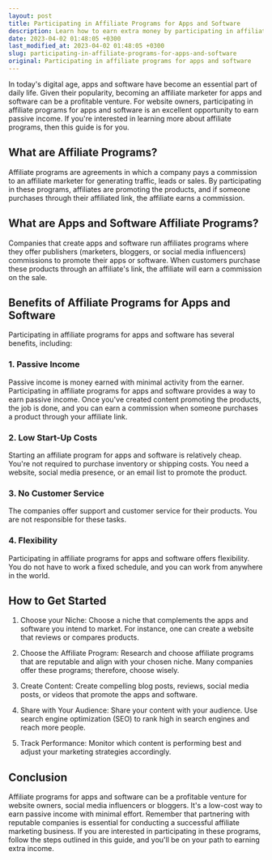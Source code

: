 ```yaml
---
layout: post
title: Participating in Affiliate Programs for Apps and Software
description: Learn how to earn extra money by participating in affiliate programs for apps and software through this comprehensive guide.
date: 2023-04-02 01:48:05 +0300
last_modified_at: 2023-04-02 01:48:05 +0300
slug: participating-in-affiliate-programs-for-apps-and-software
original: Participating in affiliate programs for apps and software
---
```

In today's digital age, apps and software have become an essential part of daily life. Given their popularity, becoming an affiliate marketer for apps and software can be a profitable venture. For website owners, participating in affiliate programs for apps and software is an excellent opportunity to earn passive income. If you're interested in learning more about affiliate programs, then this guide is for you. 

## What are Affiliate Programs? 

Affiliate programs are agreements in which a company pays a commission to an affiliate marketer for generating traffic, leads or sales. By participating in these programs, affiliates are promoting the products, and if someone purchases through their affiliated link, the affiliate earns a commission. 

## What are Apps and Software Affiliate Programs? 

Companies that create apps and software run affiliates programs where they offer publishers (marketers, bloggers, or social media influencers) commissions to promote their apps or software. When customers purchase these products through an affiliate's link, the affiliate will earn a commission on the sale. 

## Benefits of Affiliate Programs for Apps and Software 

Participating in affiliate programs for apps and software has several benefits, including: 

### 1. Passive Income 

Passive income is money earned with minimal activity from the earner. Participating in affiliate programs for apps and software provides a way to earn passive income. Once you've created content promoting the products, the job is done, and you can earn a commission when someone purchases a product through your affiliate link.

### 2. Low Start-Up Costs 

Starting an affiliate program for apps and software is relatively cheap. You're not required to purchase inventory or shipping costs. You need a website, social media presence, or an email list to promote the product. 

### 3. No Customer Service 

The companies offer support and customer service for their products. You are not responsible for these tasks.

### 4. Flexibility 

Participating in affiliate programs for apps and software offers flexibility. You do not have to work a fixed schedule, and you can work from anywhere in the world.

## How to Get Started 

1. Choose your Niche: Choose a niche that complements the apps and software you intend to market. For instance, one can create a website that reviews or compares products.

2. Choose the Affiliate Program: Research and choose affiliate programs that are reputable and align with your chosen niche. Many companies offer these programs; therefore, choose wisely.

3. Create Content: Create compelling blog posts, reviews, social media posts, or videos that promote the apps and software. 

4. Share with Your Audience: Share your content with your audience. Use search engine optimization (SEO) to rank high in search engines and reach more people. 

5. Track Performance: Monitor which content is performing best and adjust your marketing strategies accordingly. 

## Conclusion 

Affiliate programs for apps and software can be a profitable venture for website owners, social media influencers or bloggers. It's a low-cost way to earn passive income with minimal effort. Remember that partnering with reputable companies is essential for conducting a successful affiliate marketing business. If you are interested in participating in these programs, follow the steps outlined in this guide, and you'll be on your path to earning extra income.